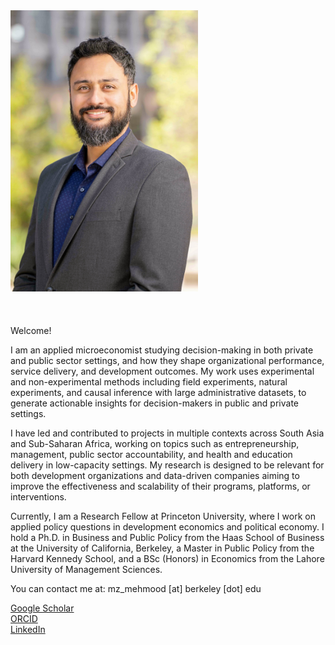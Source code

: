 <style>
  .profile-container {
    display: flex;
    flex-wrap: wrap;
    align-items: flex-start;
    gap: 40px;
    margin-bottom: 2em;
  }
  .profile-container img {
    width: 300px;
    max-width: 100%;
    height: auto;
    flex-shrink: 0;
  }
  .profile-text {
    flex: 1;
    min-width: 280px;
  }
</style>

<div class="profile-container">
  <img src="/images/zia.jpg" alt="Zia Mehmood photo" />
  <div class="profile-text">

<p>Welcome!</p>

<p>I am an applied microeconomist studying decision-making in both private and public sector settings, and how they shape organizational performance, service delivery, and development outcomes. My work uses experimental and non-experimental methods including field experiments, natural experiments, and causal inference with large administrative datasets, to generate actionable insights for decision-makers in public and private settings.</p>

<p>I have led and contributed to projects in multiple contexts across South Asia and Sub-Saharan Africa, working on topics such as entrepreneurship, management, public sector accountability, and health and education delivery in low-capacity settings. My research is designed to be relevant for both development organizations and data-driven companies aiming to improve the effectiveness and scalability of their programs, platforms, or interventions.</p>

<p>Currently, I am a Research Fellow at Princeton University, where I work on applied policy questions in development economics and political economy. I hold a Ph.D. in Business and Public Policy from the Haas School of Business at the University of California, Berkeley, a Master in Public Policy from the Harvard Kennedy School, and a BSc (Honors) in Economics from the Lahore University of Management Sciences.</p>

<p>You can contact me at: mz_mehmood [at] berkeley [dot] edu</p>

<p>
  <a href="https://scholar.google.com/citations?hl=en&user=rVX87fYAAAAJ"><i class="ai ai-google-scholar-square"></i> Google Scholar</a><br>
  <a href="https://orcid.org/0000-0002-3906-3231"><i class="ai ai-orcid-square"></i> ORCID</a><br>
  <a href="https://www.linkedin.com/in/muhammad-zia-mehmood-273b3932/"><i class="fab fa-fw fa-linkedin"></i> LinkedIn</a>
</p>

  </div>
</div>
